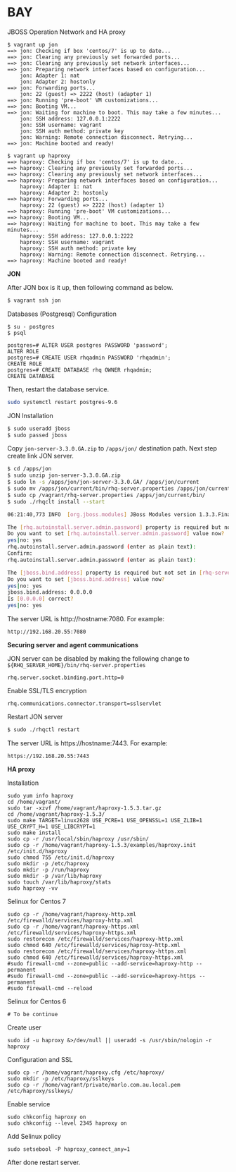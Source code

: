 # BAY
JBOSS Operation Network and HA proxy

````text
$ vagrant up jon
==> jon: Checking if box 'centos/7' is up to date...
==> jon: Clearing any previously set forwarded ports...
==> jon: Clearing any previously set network interfaces...
==> jon: Preparing network interfaces based on configuration...
    jon: Adapter 1: nat
    jon: Adapter 2: hostonly
==> jon: Forwarding ports...
    jon: 22 (guest) => 2222 (host) (adapter 1)
==> jon: Running 'pre-boot' VM customizations...
==> jon: Booting VM...
==> jon: Waiting for machine to boot. This may take a few minutes...
    jon: SSH address: 127.0.0.1:2222
    jon: SSH username: vagrant
    jon: SSH auth method: private key
    jon: Warning: Remote connection disconnect. Retrying...
==> jon: Machine booted and ready!

$ vagrant up haproxy
==> haproxy: Checking if box 'centos/7' is up to date...
==> haproxy: Clearing any previously set forwarded ports...
==> haproxy: Clearing any previously set network interfaces...
==> haproxy: Preparing network interfaces based on configuration...
    haproxy: Adapter 1: nat
    haproxy: Adapter 2: hostonly
==> haproxy: Forwarding ports...
    haproxy: 22 (guest) => 2222 (host) (adapter 1)
==> haproxy: Running 'pre-boot' VM customizations...
==> haproxy: Booting VM...
==> haproxy: Waiting for machine to boot. This may take a few minutes...
    haproxy: SSH address: 127.0.0.1:2222
    haproxy: SSH username: vagrant
    haproxy: SSH auth method: private key
    haproxy: Warning: Remote connection disconnect. Retrying...
==> haproxy: Machine booted and ready!
````

**JON**

After JON box is it up, then following command as below.
````bash
$ vagrant ssh jon
````

Databases (Postgresql) Configuration
````text
$ su - postgres
$ psql

postgres=# ALTER USER postgres PASSWORD 'password';
ALTER ROLE
postgres=# CREATE USER rhqadmin PASSWORD 'rhqadmin';
CREATE ROLE
postgres=# CREATE DATABASE rhq OWNER rhqadmin;
CREATE DATABASE
````

Then, restart the database service.
````bash
sudo systemctl restart postgres-9.6
````

JON Installation
````bash
$ sudo useradd jboss
$ sudo passed jboss
````

Copy `jon-server-3.3.0.GA.zip` to `/apps/jon/` destination path. Next step create link JON server.
````bash
$ cd /apps/jon
$ sudo unzip jon-server-3.3.0.GA.zip
$ sudo ln -s /apps/jon/jon-server-3.3.0.GA/ /apps/jon/current
$ sudo mv /apps/jon/current/bin/rhq-server.properties /apps/jon/current/bin/rhq-server.properties.org 
$ sudo cp /vagrant/rhq-server.properties /apps/jon/current/bin/
$ sudo ./rhqclt install --start

06:21:40,773 INFO  [org.jboss.modules] JBoss Modules version 1.3.3.Final-redhat-1

The [rhq.autoinstall.server.admin.password] property is required but not set in [rhq-server.properties].
Do you want to set [rhq.autoinstall.server.admin.password] value now?
yes|no: yes
rhq.autoinstall.server.admin.password (enter as plain text): 
Confirm:
rhq.autoinstall.server.admin.password (enter as plain text): 

The [jboss.bind.address] property is required but not set in [rhq-server.properties].
Do you want to set [jboss.bind.address] value now?
yes|no: yes
jboss.bind.address: 0.0.0.0
Is [0.0.0.0] correct?
yes|no: yes
````

The server URL is http://hostname:7080. For example: 
````text
http://192.168.20.55:7080
````

**Securing server and agent communications**

JON server can be disabled by making the following change to ``${RHQ_SERVER_HOME}/bin/rhq-server.properties``
````smartyconfig
rhq.server.socket.binding.port.http=0
````

Enable SSL/TLS encryption
````smartyconfig
rhq.communications.connector.transport=sslservlet
````

Restart JON server
````bash
$ sudo ./rhqctl restart
````

The server URL is https://hostname:7443. For example: 
````text
https://192.168.20.55:7443
````

**HA proxy**

Installation
````text
sudo yum info haproxy
cd /home/vagrant/
sudo tar -xzvf /home/vagrant/haproxy-1.5.3.tar.gz
cd /home/vagrant/haproxy-1.5.3/
sudo make TARGET=linux2628 USE_PCRE=1 USE_OPENSSL=1 USE_ZLIB=1 USE_CRYPT_H=1 USE_LIBCRYPT=1
sudo make install
sudo cp -r /usr/local/sbin/haproxy /usr/sbin/
sudo cp -r /home/vagrant/haproxy-1.5.3/examples/haproxy.init /etc/init.d/haproxy
sudo chmod 755 /etc/init.d/haproxy
sudo mkdir -p /etc/haproxy
sudo mkdir -p /run/haproxy
sudo mkdir -p /var/lib/haproxy
sudo touch /var/lib/haproxy/stats
sudo haproxy -vv
````

Selinux for Centos 7
````text
sudo cp -r /home/vagrant/haproxy-http.xml /etc/firewalld/services/haproxy-http.xml
sudo cp -r /home/vagrant/haproxy-https.xml /etc/firewalld/services/haproxy-https.xml
sudo restorecon /etc/firewalld/services/haproxy-http.xml
sudo chmod 640 /etc/firewalld/services/haproxy-http.xml
sudo restorecon /etc/firewalld/services/haproxy-https.xml
sudo chmod 640 /etc/firewalld/services/haproxy-https.xml
#sudo firewall-cmd --zone=public --add-service=haproxy-http --permanent
#sudo firewall-cmd --zone=public --add-service=haproxy-https --permanent
#sudo firewall-cmd --reload
````

Selinux for Centos 6
````text
# To be continue
````

Create user
````text
sudo id -u haproxy &>/dev/null || useradd -s /usr/sbin/nologin -r haproxy
````

Configuration and SSL
````text
sudo cp -r /home/vagrant/haproxy.cfg /etc/haproxy/
sudo mkdir -p /etc/haproxy/sslkeys
sudo cp -r /home/vagrant/private/marlo.com.au.local.pem /etc/haproxy/sslkeys/
````

Enable service
````text
sudo chkconfig haproxy on
sudo chkconfig --level 2345 haproxy on
````

Add Selinux policy
````text
sudo setsebool -P haproxy_connect_any=1
````

After done restart server.